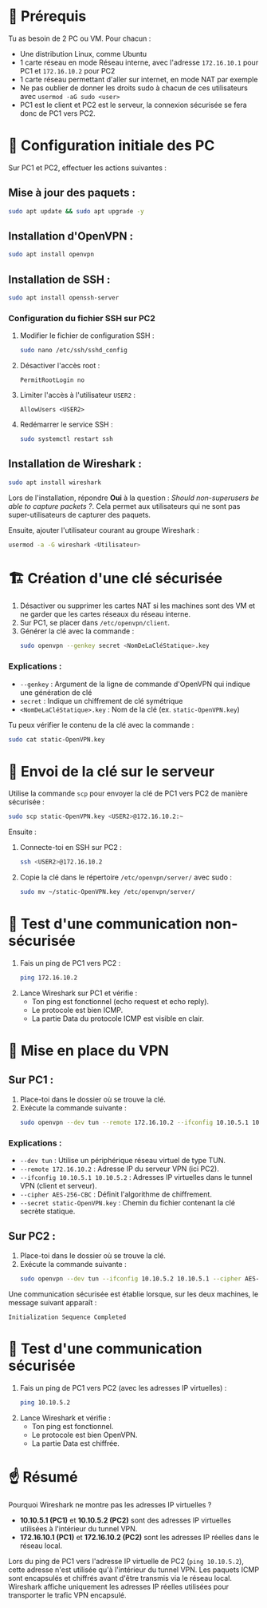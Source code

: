 # 🔧 Prérequis

Tu as besoin de 2 PC ou VM. Pour chacun :

- Une distribution Linux, comme Ubuntu
- 1 carte réseau en mode Réseau interne, avec l'adresse `172.16.10.1` pour PC1 et `172.16.10.2` pour PC2
- 1 carte réseau permettant d'aller sur internet, en mode NAT par exemple
- Ne pas oublier de donner les droits sudo à chacun de ces utilisateurs avec `usermod -aG sudo <user>`
- PC1 est le client et PC2 est le serveur, la connexion sécurisée se fera donc de PC1 vers PC2.


# 🔬 Configuration initiale des PC

Sur PC1 et PC2, effectuer les actions suivantes :

## Mise à jour des paquets :
```bash
sudo apt update && sudo apt upgrade -y
```

## Installation d'OpenVPN :
```bash
sudo apt install openvpn
```

## Installation de SSH :
```bash
sudo apt install openssh-server
```

### Configuration du fichier SSH sur PC2

1. Modifier le fichier de configuration SSH :
   ```bash
   sudo nano /etc/ssh/sshd_config
   ```
2. Désactiver l'accès root :
   ```plaintext
   PermitRootLogin no
   ```
3. Limiter l'accès à l'utilisateur `USER2` :
   ```plaintext
   AllowUsers <USER2>
   ```
4. Redémarrer le service SSH :
   ```bash
   sudo systemctl restart ssh
   ```

## Installation de Wireshark :
```bash
sudo apt install wireshark
```
Lors de l'installation, répondre **Oui** à la question : _Should non-superusers be able to capture packets ?_. Cela permet aux utilisateurs qui ne sont pas super-utilisateurs de capturer des paquets.

Ensuite, ajouter l'utilisateur courant au groupe Wireshark :
```bash
usermod -a -G wireshark <Utilisateur>
```

# 🏗️ Création d'une clé sécurisée

1. Désactiver ou supprimer les cartes NAT si les machines sont des VM et ne garder que les cartes réseaux du réseau interne.
2. Sur PC1, se placer dans `/etc/openvpn/client`.
3. Générer la clé avec la commande :
   ```bash
   sudo openvpn --genkey secret <NomDeLaCléStatique>.key
   ```

### Explications :
- `--genkey` : Argument de la ligne de commande d'OpenVPN qui indique une génération de clé
- `secret` : Indique un chiffrement de clé symétrique
- `<NomDeLaCléStatique>.key` : Nom de la clé (ex. `static-OpenVPN.key`)

Tu peux vérifier le contenu de la clé avec la commande :
```bash
sudo cat static-OpenVPN.key
```

# 🔬 Envoi de la clé sur le serveur

Utilise la commande `scp` pour envoyer la clé de PC1 vers PC2 de manière sécurisée :
```bash
sudo scp static-OpenVPN.key <USER2>@172.16.10.2:~
```

Ensuite :
1. Connecte-toi en SSH sur PC2 :
   ```bash
   ssh <USER2>@172.16.10.2
   ```
2. Copie la clé dans le répertoire `/etc/openvpn/server/` avec sudo :
   ```bash
   sudo mv ~/static-OpenVPN.key /etc/openvpn/server/
   ```

# 💬 Test d'une communication non-sécurisée

1. Fais un ping de PC1 vers PC2 :
   ```bash
   ping 172.16.10.2
   ```
2. Lance Wireshark sur PC1 et vérifie :
   - Ton ping est fonctionnel (echo request et echo reply).
   - Le protocole est bien ICMP.
   - La partie Data du protocole ICMP est visible en clair.

# 🔬 Mise en place du VPN

## Sur PC1 :
1. Place-toi dans le dossier où se trouve la clé.
2. Exécute la commande suivante :
   ```bash
   sudo openvpn --dev tun --remote 172.16.10.2 --ifconfig 10.10.5.1 10.10.5.2 --cipher AES-256-CBC --secret static-OpenVPN.key
   ```

### Explications :
- `--dev tun` : Utilise un périphérique réseau virtuel de type TUN.
- `--remote 172.16.10.2` : Adresse IP du serveur VPN (ici PC2).
- `--ifconfig 10.10.5.1 10.10.5.2` : Adresses IP virtuelles dans le tunnel VPN (client et serveur).
- `--cipher AES-256-CBC` : Définit l'algorithme de chiffrement.
- `--secret static-OpenVPN.key` : Chemin du fichier contenant la clé secrète statique.

## Sur PC2 :
1. Place-toi dans le dossier où se trouve la clé.
2. Exécute la commande suivante :
   ```bash
   sudo openvpn --dev tun --ifconfig 10.10.5.2 10.10.5.1 --cipher AES-256-CBC --secret static-OpenVPN.key
   ```

Une communication sécurisée est établie lorsque, sur les deux machines, le message suivant apparaît :
```
Initialization Sequence Completed
```

# 🔑 Test d'une communication sécurisée

1. Fais un ping de PC1 vers PC2 (avec les adresses IP virtuelles) :
   ```bash
   ping 10.10.5.2
   ```
2. Lance Wireshark et vérifie :
   - Ton ping est fonctionnel.
   - Le protocole est bien OpenVPN.
   - La partie Data est chiffrée.

# ☝️ Résumé

Pourquoi Wireshark ne montre pas les adresses IP virtuelles ?

- **10.10.5.1 (PC1)** et **10.10.5.2 (PC2)** sont des adresses IP virtuelles utilisées à l'intérieur du tunnel VPN.
- **172.16.10.1 (PC1)** et **172.16.10.2 (PC2)** sont les adresses IP réelles dans le réseau local.

Lors du ping de PC1 vers l'adresse IP virtuelle de PC2 (`ping 10.10.5.2`), cette adresse n'est utilisée qu'à l'intérieur du tunnel VPN. Les paquets ICMP sont encapsulés et chiffrés avant d'être transmis via le réseau local. Wireshark affiche uniquement les adresses IP réelles utilisées pour transporter le trafic VPN encapsulé.
